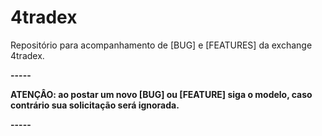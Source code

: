 # 4tradex

Repositório para acompanhamento de [BUG] e [FEATURES] da exchange 4tradex.


**-----**

**ATENÇÂO: ao postar um novo [BUG] ou [FEATURE] siga o modelo, caso contrário sua solicitação será ignorada.**

**-----**


